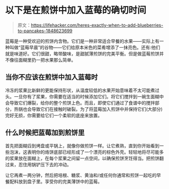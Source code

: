 # 以下是在煎饼中加入蓝莓的确切时间

> 原文：<https://lifehacker.com/heres-exactly-when-to-add-blueberries-to-pancakes-1848623699>

蓝莓是一种受欢迎的煎饼内含物。它们是一种非常适合早餐的水果——实际上有一种叫做“蓝莓早晨”的谷物——它们给原本米色的菜肴增添了一抹亮色。还有:他们就是味道好。它们很甜，略带酸味，是甜腻薄煎饼的完美平衡。但是做蓝莓煎饼并不像往面糊里扔一把水果那么简单。



## 当你不应该在煎饼中加入蓝莓时

冷冻的浆果比新鲜的更能保持形状，从温度较低的水果开始意味着不太可能煮过头。一旦你有了浆果，你需要在适当的时候添加它们。将它们搅拌到一碗生面糊中会导致它们爆裂，给你的整个煎饼上色。而且，即使它们通过了食谱中的搅拌部分，热锅也会导致它们在接触时破裂。为了将蓝莓加入煎饼中并保持它们(大部分)完好无损，你需要给它们一个柔软的底座来放置。

## 什么时候把蓝莓加到煎饼里

首先把面糊舀到烤盘或平锅上，就像你做煎饼一样。让它煮熟，直到你开始看到一些泡沫，这表明你的烙饼底部已经形成了一个漂亮的棕色外壳。轻轻地将尽可能多的浆果放在面糊上，在每个浆果之间留一点空间，以确保煎饼烹饪得当。把煎饼翻过来，忍住用锅铲压下去的冲动。

让它再煮一两分钟，然后把培根、糖浆、黄油和/或任何你通常和煎饼一起吃的早餐配料放到盘子里。享受你的完美薄饼中的蓝莓。
